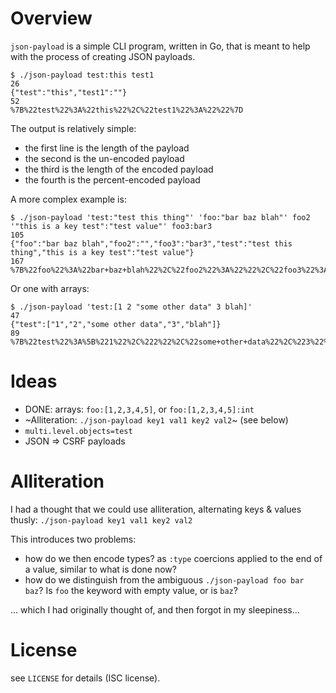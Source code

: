 # Overview

`json-payload` is a simple CLI program, written in Go, that is meant to help with the process of creating JSON payloads.


    $ ./json-payload test:this test1
    26
    {"test":"this","test1":""}
    52
    %7B%22test%22%3A%22this%22%2C%22test1%22%3A%22%22%7D

The output is relatively simple:

- the first line is the length of the payload
- the second is the un-encoded payload
- the third is the length of the encoded payload
- the fourth is the percent-encoded payload

A more complex example is:

    $ ./json-payload 'test:"test this thing"' 'foo:"bar baz blah"' foo2 '"this is a key test":"test value"' foo3:bar3
    105
    {"foo":"bar baz blah","foo2":"","foo3":"bar3","test":"test this thing","this is a key test":"test value"}
    167
    %7B%22foo%22%3A%22bar+baz+blah%22%2C%22foo2%22%3A%22%22%2C%22foo3%22%3A%22bar3%22%2C%22test%22%3A%22test+this+thing%22%2C%22this+is+a+key+test%22%3A%22test+value%22%7D

Or one with arrays:

    $ ./json-payload 'test:[1 2 "some other data" 3 blah]'
    47
    {"test":["1","2","some other data","3","blah"]}
    89
    %7B%22test%22%3A%5B%221%22%2C%222%22%2C%22some+other+data%22%2C%223%22%2C%22blah%22%5D%7D

# Ideas

- DONE: arrays: `foo:[1,2,3,4,5]`, or `foo:[1,2,3,4,5]:int`
- ~Alliteration: `./json-payload key1 val1 key2 val2`~ (see below)
- `multi.level.objects=test`
- JSON => CSRF payloads

# Alliteration

I had a thought that we could use alliteration, alternating keys & values thusly: `./json-payload key1 val1 key2 val2`

This introduces two problems:

- how do we then encode types? as `:type` coercions applied to the end of a value, similar to what is done now?
- how do we distinguish from the ambiguous `./json-payload foo bar baz`? Is `foo` the keyword with empty value, or is `baz`?

... which I had originally thought of, and then forgot in my sleepiness...

# License

see `LICENSE` for details (ISC license).
